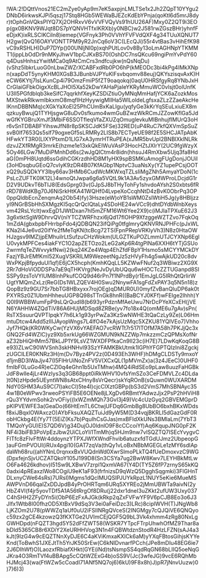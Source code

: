 !WA:2!DQttVnos21EC2mZye0yAp9m7eK5axpjnLMLTSe1x2Jh2ZQpT10YYgu2DNbD6irkwsKJPi5qszj17Stq8HGb5WEWaBJEZcKdEbYPnja(qoKtl6d5mrJ8dyr)tOphGnVQksPIYQ7Xj2OHRxvV6vVVFVQyVs91hUU26AF)Mxy0Z2QT9i3EOp(gx0BKNV9WJqt8DS7pYQNVHTfxIKRXb)y0NBC)w2J581rwZGszBHr)yhnfFeDjxK)ixRLSCIKCiln8)iemep(VGFnyk3Ph0VVhYFVFVdQXF4g34TUuXQNUT7H2gw(QvQ16OAYVONTTPM9yR2JnCq6oV3C(LEcQJi)55r4vtBas3vHihEfK98vC9xRSHLH)DuP7DYp()00UNIjNI0p)xqhPUtLov0v8By13oLmAGHNpYTKMMT1(ippLbOdDr9nMKyJhwV1bpCJKxBS70(OshDC7nsQKcu69ngiPmYvPdY60q4DusHnhszYwitMCa0q9AtCmCrs3ndfcujkw(nQsNqDu)(vShz5lbkrLuoG0nLbwZWZrXCABFxdRb0PO6hP(kMEODc3bi4kPg4IMkXNpn(xapDdT5ynyKHM0XGsB3JBunbVJPYuKlFsvbqomv88euj)QKYszisqvAxK)HeCW6KYtj7IsLKunCp4i79OmzFmiP5fZT9oaqokq(0aqU0HRSfgyRq8YNbJxHCrGIaiGFbkOigxXcBLJHOI5Xa52kDwYAHaPjaIeYKRyMmuWC0vlsjt0olUnfKU3II5PGfdblqb3keSifC7qqrkhfXeyKZSDiZtiuOyMNqMmHafjYCK6aZozkMosMXStwkRlkwmlbkxmO8mqfIHzHyywigMIIHa5WlLoldeLgfsxaZLzZZaeAkcHelKnnDBBNMq)cXGkYaXoEl25PhCUmBxKaLlgu(yqfyGe3kKrYqSEuLxiuEX8mqzkuyBwujQ1TYHjsgwG8uDv0sfkumo4wmGuBZwzWkRCmJZZowKflGa5JdwGfKYGBruXmJf3MbiF6SSOTfleqVfaZXUZqOmuglevkuMIBnhujfIMUrQ3oHr6vSnTDBABFYihswJfN8r8pSKSCJdK5FSe)32RED(uP4RuC7kfQXVmSpSuZsvB0If7653Qs5slf79ogxeGf5sLRMRy2LIS8b7ECTyeUE98f2E5SHCJATpAbKHFwkYT3R0(LIXYPtxmD1LlG7xA3ymrHTRuPEA(xJMR5bvUpl2BNBlXklNLRkdzvJZXfRMgR3mrkE(hzme1e13xkQkEIWuVAsP3HocHZtJXlrY(2UC9fgWzyX5Oy46LGw7MuDiPMnhDd6s(2wJgQICtm4r8idn(hhsuJ4RmXbw5Ujq3fa8HdaG(0mPH8Uqtd6ssGdihCGKrzdhHD8M1yHX9spBSMKuAmogFUgDonjJOUiI(3oHDsqbuGEoQ7cvIyK9zDR4B07KfAGbp1NptvC3uaNsXy(YZ1upePCsjOOTxQ29uSQDkYY3lby66av3HMb6CudWcMKWxqTZLsIiMgZNh5AmyaYDoN(1cPsLcZUFTK0IK12L)4wnoQtJwpa6g6a5VQtL9k1A3Av5zyxGMWProLDcjdG1rD2V9UDkvT6bTIJ8(EdsGprg03v(GJpSJ8bTHyTohFy1shvdoAYsh2S0xbts6fRrRD78WdKBg70J6NiSrkHtKA41WQHf04LvpeXoCcqhNtD4zBvK0ObrPq3OP0ppQldbEcnZenqmAq2Ob54)fy)3Hsze(eW)oYB1sWM0ZslWtiH5Jg(y8HBljzzyI9NGrBSbHhSXMgzKI5qcQrQclQtaLy4SDoHE24wVCc9)dhtDYdbWnbXeysvm42RsLYcIt)wxEgD1JWtDxan7hl5mZFM16Wt6Yee2X9)c(iMJIaTPXuE62J33g6xtktSgW9DhrvQV(niYTCZWRFhzxi6jQd17flOHP9XfzggeWZTZvo7FqkOq1mZdA(gbxbpbFHrrbpFdo4jQDBQN23ifQiPg0tfglmryQKNVRNJPHFc(pJxWLKNa2l4Je6vd20ifYe2fMeTqKN(tcBcg72TS(FpnPRepVRKlyVh3)N8z0HtaOWHJzgsv9lMZ)jpEMhuilrLtSufzuCHzWokm(ULGZTKuPOZLmmUTJCYXNp6EglU0vykMPFCes4iakFYC1O2apZETOzo2LeG2aKp6R4tgPlNa6XXH6tYTjGSUo2wrmfqTeZWvvykfNwi)2(kq24KZe4Wqp4EhZfdFBpY1Hsmo5sMCYYMCkDYFazjYBJrEMfKmI52XugVSKRILM9WezeetNgJz5zHVyFh4g5wAjkUD20c8dvWxPKpjBfpyduUl1qf)E6jCX5hcph(KmhKQqLL5KZWwFNuf2q3WBiwz2XG9X2Rr7dHoViODDSPa7aE9qTHKVrg(NeJvDyUbUQqu6wHOCTcZZTUGanpd8SISSPy9zsToVYlUM8InhPkufCOQ9d46rPn7f1NPrdBy(r1EmJgLG5IRhQtQrlirWUgtYMQmZxLz(ReG(Ds1WLZQEV4H0Swu2NnywFA1sgFdZxPAY3q5N5n18)zQopBz9z9GU7Sr7bbTG8HBxyxx7rojOEg)qDMUR0U)0myfZvBanQIuDP6ak0tPXYRSz0Z1UbmHhheuUGP8Q98sTTnGk8hnR((BaBCYJ0KFf)wFEIge2lhhh)YQ0I9WBBWumFpP9sLQrQudI8(b693yrPdznMfAeUwu7NrDcPYeXCxEH(jVEN6YAHHW4ZQdTiV86A6HUjMDSqd8ZRBe(yv7fo18x4Q(omME6u7gAv)sPn(RsTXSsuurQVPTIpqkY7h6Lk1g93yrPwZa3KzSwNWHE3tQaCzLy9Ze)L06HmmtuDtcw4Add5zIlIJAyopWngs7L4lfO4e7kAjsUzMqc5XZKU81YQIVEo7)VhhoJyf7HQk(KR0WKyCw(YzVX6vYAEFAO7vcRWTt7r517lTOfM7A58h7PKJjQc3xGNQ2Fd4WZlC)yz9Xb5xrkUg66WZGMUN9kNZZWp7mkzzmCzQPMsXofNraZ32bHiQHMm57BkLJP1Y9LsVZ1WXDFPfkaCn9II23c(iH7E)7LDwKqKoqG8Be93)ZLwC90WVSnh3skHNHvI93SzYFAMKBkUtmk1IGPhYFGPTQIzIni8ZgckjzUGCILER0KNRz3H(m(Dv7Byz4PV2z(0D493Eh3WHF)hDMgCLDSTy9mxoYd1jmBD3lWaJjv47(I5FlHrUiNoZnFV5V(XCxQL(1pMVmZx)a(3z4JEeC)0UHF0fmIbF0LuGo4R)eCZl0q4eGhn1b5UxTMhw)4MQ4iRdSEo9pLaw8uuzFaHGBkJdF8wlIe4jLr4WzIys3q3GB68ppt0iRkWHV10vfsYmSZo3CeFDMVLZc4DLda)t0N)zHpde5UEyntWN8sAtxCHny8sVrQecr)skYqROnB(sQuwn0WUXARDMNdY0SHM3AuS9C(7I)akcCl)5te4I)cjcClXztGBPp(bS3d2VmS7MhSBNAyc354w1B0eWPwv3rweoPSYiFB5E6OENe8jLXgDv6RBmtYAdwzJjx2PsP2hHViH8rQu3YYdvmSohk2rvOFiy((lxWZmMQh73GvI3j49)Vc4cUzGyq2GBVEMGprDpKIPVEWFE3a(GeaDo(66HtEmTL6CtwjUFDq6GmbBg8UbBO6bxhBKxWDdsf8xiJBqxlOWAxczO)AYbFksuXAQZTuiJd9yW5M(D34vqjBKRLI5dGazGdF0RobHCkbg4E(Yy7T(5EiZ(Ks7b)PquIhCsGJas)mxBFIdXkUNs3BMlaLm(7YbT3TMQoYyGU)E)S7QD6V)g34DujOJ0ldnlO9F8cCCcoiYf)Aq6KqupJNG0pF2KNF4i3biFB3PoVpEzJbw2UiCLoYli1TmMh)q5HJm9nw7vlSQZTQ7ISEcYvygvCFITfc8zFlvFftWr4ddoynzYTPXJWfXWndFhvib6atuzxfdTGdUJmz2UbpeopG)auFGmPVOUI(iRUx4pgi10(GAT7zqVa(thQy1vLoBxNBbMGEGLe1zMY6sdlApdaWh68ru((ahYNnL0rqnxxBxVUQdnWd0XwrSlmoPLkTQ4fUeDmoxvzC9WG(DpxfejnSjvUCZATQkoY105J199D8(Sn3CSYa7ug2BwW8Kwv7LEYHBkMtLwO6Fa4626kdhov)I51Sw9LXBwV7zrpl1QxmVA67(Y4D(TY5Z6fP7zrnyS65kKQ0adxi4pREaxzlWo8COgiU9eK1aF93(frfnizsD9qWzQ5DgghSqgmki)3FlGHnTDLxnyCWe64sRs)7URsI)Mgms1dQcIMUQSIPJUYkRpzL1NUY5eKie6MueMSAWPVnD66qaIZxDDJpdB4yPrOHRTqm6URq5XYREo2jMmUBWTa9aivN(2yHbZ4VI(f4jr5yovTDf5A1A56tRrgOf8DRu(j22dxr1dneI3uZKkt2ufUW3Uxy037C4hSHH2ZFyDYn5i(ObP6EzFxAJGk(kRkp2qZxFVFwYF9V6pCJB8Eo3o6J3Jlfx1Wtb8I00fhzOD5XtBxV9dSq3V3ei0aFeiDzc3)LRc)8ciplWVH(T)JNgWb8LjKZOm2U78(pWWZq1aUf0uU2iFSlINRgQVceS(2INGMgy7cQJQiVE6QNQyoc59zx2gCE4kzowzQ3fKXTGe2UVImCEjQGF5Q9bL3Vk4xhmm4zRg80NxLgGWHDpd(nFQZT3hgd5Y52dFfZWT58(WSKR7YTpcFTrpUhwhOfMZ9Thar8abDld5365CB8r6XDiY2XeURHHVog3N1n4FQBWtdznStodR4HzLFZN(sAJ4a3kJt(9IzG4w9cEQZTNnXyDJE6C4aKViKmxaKXICk6aM)yYXqFBtosGihjsKYYeKnd(ToBwhS1JXEJtTh5YrJK50SrEw(C6kNIDvnarfPCch(JPe8mDIu48EG6ie72J6DIhWf)O)LaozxfRbiafXHkt(GYE(iNd)tsNsmpSS4qdRqGN68bLIIQ5oeNqGJKra4O3RmTVf4uBBApg5cCQtWZExG4b)oSS9V(Jc(3wfeJG)9vcE6RQhMbHJMcj43(wa(FtWZw5cCoadI71ANf5NQ7oj6)6kU)9F8x8h)J)pR7jNnvUuzw)0)7)6)3)
